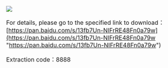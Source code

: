 ![](https://rvboards.org/rvboards/dasdu8syrbgvtzvhfj12f4d5/images_dir/1628847653/1.png)


<span style="font-size:16px;">

For details, please go to the specified link to download：[https://pan.baidu.com/s/13fb7Un-NIFrRE48Fn0a79w](https://pan.baidu.com/s/13fb7Un-NIFrRE48Fn0a79w "https://pan.baidu.com/s/13fb7Un-NIFrRE48Fn0a79w")

Extraction code：8888

</span>

